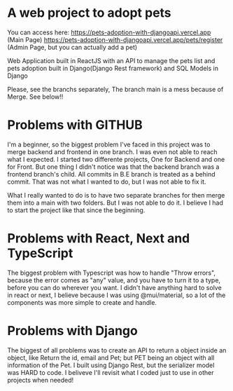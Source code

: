# A web project to adopt pets

You can access here: 
https://pets-adoption-with-djangoapi.vercel.app (Main Page)
https://pets-adoption-with-djangoapi.vercel.app/pets/register (Admin Page, but you can actually add a pet)

Web Application built in ReactJS with an API to manage the pets list and pets adoption built in Django(Django Rest framework) and SQL Models in Django

Please, see the branchs separately, The branch main is a mess because of Merge. See below!!

# Problems with GITHUB

I'm a beginner, so the biggest problem I've faced in this project was to merge backend and frontend in one branch. I was even not able to reach what I expected.
I started two differente projects, One for Backend and one for Front. But one thing I didn't notice was that the backend branch was a frontend branch's child. All commits in B.E branch is treated as a behind commit. That was not what I wanted to do, but I was not able to fix it.

What I really wanted to do is to have two separate branches for then merge them into a main with two folders. But I was not able to do it. I believe I had to start the project like that since the beginning.

# Problems with React, Next and TypeScript

The biggest problem with Typescript was how to handle "Throw errors", because the error comes as "any" value, and you have to turn it to a type, before you can do wherever you want.
I didn't have anything hard to solve in react or next, I believe because I was using @mui/material, so a lot of the components was more simple to create and handle.

# Problems with Django

The biggest of all problems was to create an API to return a object inside an object, like Return the id, email and Pet; but PET being an object with all information of the Pet.
I built using Django Rest, but the serializer model was HARD to code. I beliveve I'll revisit what I coded just to use in other projects when needed!
